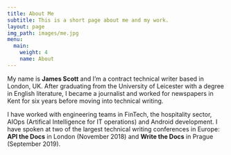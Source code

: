 ```yaml
---
title: About Me
subtitle: This is a short page about me and my work.
layout: page
img_path: images/me.jpg
menu:
  main:
    weight: 4
    name: About
---
```


My name is **James Scott** and I’m a contract technical writer based in London, UK. After graduating from the University of Leicester with a degree in English literature, I became a journalist and worked for newspapers in Kent for six years before moving into technical writing.

I have worked with engineering teams in FinTech, the hospitality sector, AIOps (Artifical Intelligence for IT operations) and Android development. I have spoken at two of the largest technical writing conferences in Europe: **API the Docs** in London (November 2018) and **Write the Docs** in Prague (September 2019).

